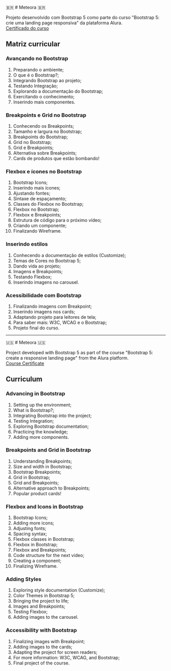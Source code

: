 🇧🇷 # Meteora 🇧🇷

Projeto desenvolvido com Bootstrap 5 como parte do curso "Bootstrap 5: crie uma landing page responsiva" da plataforma Alura. <br>
[Certificado do curso](https://cursos.alura.com.br/certificate/271bd43d-6621-4141-b5ce-807eb3bb6c84)

## Matriz curricular

### Avançando no Bootstrap

1. Preparando o ambiente;
2. O que é o Bootstrap?;
3. Integrando Bootstrap ao projeto;
4. Testando Integração;
5. Explorando a documentação do Bootstrap;
6. Exercitando o conhecimento;
7. Inserindo mais componentes.

### Breakpoints e Grid no Bootstrap

1. Conhecendo os Breakpoints;
2. Tamanho e largura no Bootstrap;
3. Breakpoints do Bootstrap;
4. Grid no Bootstrap;
5. Grid e Breakpoints;
6. Alternativa sobre Breakpoints;
7. Cards de produtos que estão bombando!

### Flexbox e ícones no Bootstrap

1. Bootstrap Icons;
2. Inserindo mais ícones;
3. Ajustando fontes;
4. Sintaxe de espaçamento;
5. Classes do Flexbox no Bootstrap;
6. Flexbox no Bootstrap;
7. Flexbox e Breakpoints;
8. Estrutura de código para o próximo vídeo;
9. Criando um componente;
10. Finalizando Wireframe.

### Inserindo estilos

1. Conhecendo a documentação de estilos (Customize);
2. Temas de Cores no Bootstrap 5;
3. Dando vida ao projeto;
4. Imagens e Breakpoints;
5. Testando Flexbox;
6. Inserindo imagens no carousel.

### Acessibilidade com Bootstrap

1. Finalizando imagens com Breakpoint;
2. Inserindo imagens nos cards;
3. Adaptando projeto para leitores de tela;
4. Para saber mais: W3C, WCAG e o Bootstrap;
5. Projeto final do curso.

---

🇺🇸 # Meteora 🇺🇸

Project developed with Bootstrap 5 as part of the course "Bootstrap 5: create a responsive landing page" from the Alura platform. <br>
[Course Certificate](https://cursos.alura.com.br/certificate/271bd43d-6621-4141-b5ce-807eb3bb6c84?lang=en)

## Curriculum

### Advancing in Bootstrap

1. Setting up the environment;
2. What is Bootstrap?;
3. Integrating Bootstrap into the project;
4. Testing Integration;
5. Exploring Bootstrap documentation;
6. Practicing the knowledge;
7. Adding more components.

### Breakpoints and Grid in Bootstrap

1. Understanding Breakpoints;
2. Size and width in Bootstrap;
3. Bootstrap Breakpoints;
4. Grid in Bootstrap;
5. Grid and Breakpoints;
6. Alternative approach to Breakpoints;
7. Popular product cards!

### Flexbox and Icons in Bootstrap

1. Bootstrap Icons;
2. Adding more icons;
3. Adjusting fonts;
4. Spacing syntax;
5. Flexbox classes in Bootstrap;
6. Flexbox in Bootstrap;
7. Flexbox and Breakpoints;
8. Code structure for the next video;
9. Creating a component;
10. Finalizing Wireframe.

### Adding Styles

1. Exploring style documentation (Customize);
2. Color Themes in Bootstrap 5;
3. Bringing the project to life;
4. Images and Breakpoints;
5. Testing Flexbox;
6. Adding images to the carousel.

### Accessibility with Bootstrap

1. Finalizing images with Breakpoint;
2. Adding images to the cards;
3. Adapting the project for screen readers;
4. For more information: W3C, WCAG, and Bootstrap;
5. Final project of the course.

